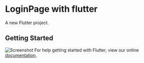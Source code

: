 # LoginPage with flutter

A new Flutter project.

## Getting Started
![Screenshot](loginpage.png|width=48)
For help getting started with Flutter, view our online
[documentation](https://flutter.io/).

